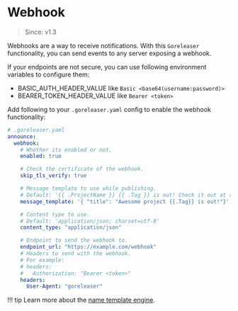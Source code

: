# Webhook

> Since: v1.3

Webhooks are a way to receive notifications. With this `Goreleaser` functionality, you can send events to any server
exposing a webhook.

If your endpoints are not secure, you can use following environment variables to configure them:

- BASIC_AUTH_HEADER_VALUE like `Basic <base64(username:password)>`
- BEARER_TOKEN_HEADER_VALUE like `Bearer <token>`

Add following to your `.goreleaser.yaml` config to enable the webhook functionality:

```yaml
# .goreleaser.yaml
announce:
  webhook:
    # Whether its enabled or not.
    enabled: true

    # Check the certificate of the webhook.
    skip_tls_verify: true

    # Message template to use while publishing.
    # Default: '{{ .ProjectName }} {{ .Tag }} is out! Check it out at {{ .ReleaseURL }}'
    message_template: '{ "title": "Awesome project {{.Tag}} is out!"}'

    # Content type to use.
    # Default: 'application/json; charset=utf-8'
    content_type: "application/json"

    # Endpoint to send the webhook to.
    endpoint_url: "https://example.com/webhook"
    # Headers to send with the webhook.
    # For example:
    # headers:
    #   Authorization: "Bearer <token>"
    headers:
      User-Agent: "goreleaser"

```

!!! tip
  Learn more about the [name template engine](/customization/templates/).
